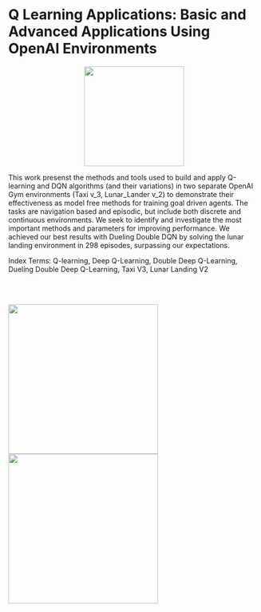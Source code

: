 # Q Learning Applications: Basic and Advanced Applications Using OpenAI Environments

<center>
<img src="https://github.com/tgalala/Reinforcement-Learning-Q-Learning-Applications/blob/master/images/rl.jpg?raw=true" height="200">
</center>
  
This work presenst the methods and tools used to build and apply Q-learning and DQN algorithms (and their variations) 
in two separate OpenAI Gym environments (Taxi v_3, Lunar_Lander v_2) to demonstrate their effectiveness as model 
free methods for training goal driven agents. The tasks are navigation based and episodic, but include both discrete 
and continuous environments. We seek to identify and investigate the most important methods and parameters for improving
performance. We achieved our best results with Dueling Double DQN by solving the lunar landing environment in 298 episodes, 
surpassing our expectations. 

Index Terms:  Q-learning, Deep Q-Learning, Double Deep Q-Learning, Dueling Double Deep Q-Learning, Taxi V3, Lunar Landing V2

<br><br>

<img src="https://github.com/tgalala/Reinforcement-Learning-Q-Learning-Applications/blob/master/images/algorithms1.jpg?raw=true" height="300">
<Br>
<img src="https://github.com/tgalala/Reinforcement-Learning-Q-Learning-Applications/blob/master/images/algorithms2.jpg?raw=true" height="300"> 


